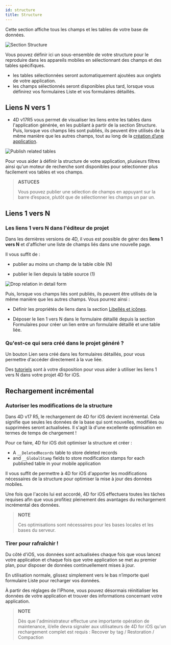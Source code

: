 ```yaml
---
id: structure
title: Structure
---
```


Cette section affiche tous les champs et les tables de votre base de données.

![Section Structure](assets/fr/project-editor/Structure-section-4D-for-iOS.png)

Vous pouvez définir ici un sous-ensemble de votre structure pour le reproduire dans les appareils mobiles en sélectionnant des champs et des tables spécifiques.

* les tables sélectionnées seront automatiquement ajoutées aux onglets de votre application.
* les champs sélectionnés seront disponibles plus tard, lorsque vous définirez vos formulaires Liste et vos formulaires détaillés.

## Liens N vers 1

* 4D v17R5 vous permet de visualiser les liens entre les tables dans l'application générée, en les publiant à partir de la section Structure. Puis, lorsque vos champs liés sont publiés, ils peuvent être utilisés de la même manière que les autres champs, tout au long de la [création d’une application](many-to-one-relations.html).

![Publish related tables](assets/en/project-editor/Structure-section-N-to-1-relations-4D-for-iOS.png)

Pour vous aider à définir la structure de votre application, plusieurs filtres ainsi qu'un moteur de recherche sont disponibles pour sélectionner plus facilement vos tables et vos champs.

> **ASTUCES**
> 
> Vous pouvez publier une sélection de champs en appuyant sur la barre d’espace, plutôt que de sélectionner les champs un par un.


## Liens 1 vers N

### Les liens 1 vers N dans l'éditeur de projet

Dans les dernières versions de 4D, il vous est possible de gérer des **liens 1 vers N** et d'afficher une liste de champs liés dans une nouvelle page.

Il vous suffit de :

* publier au moins un champ de la table cible (N)

* publier le lien depuis la table source (1)

![Drop relation in detail form](assets/en/project-editor/Structure-1-to-N-relations-4D-for-iOS.png)

Puis, lorsque vos champs liés sont publiés, ils peuvent être utilisés de la même manière que les autres champs. Vous pourrez ainsi :

* Définir les propriétés de liens dans la section [Libellés et icônes](labels-and-icons.html#relations-properties).

* Déposer le lien 1 vers N dans le formulaire détaillé depuis la section Formulaires pour créer un lien entre un formulaire détaillé et une table liée.

### Qu'est-ce qui sera créé dans le projet généré ?

Un bouton Lien sera créé dans les formulaires détaillés, pour vous permettre d'accéder directement à la vue liée.

Des [tutoriels](one-to-many-relations.html) sont à votre disposition pour vous aider à utiliser les liens 1 vers N dans votre projet 4D for iOS.



## Rechargement incrémental

### Autoriser les modifications de la structure

Dans 4D v17 R5, le rechargement de 4D for iOS devient incrémental. Cela signifie que seules les données de la base qui sont nouvelles, modifiées ou supprimées seront actualisées. Il s'agit là d'une excellente optimisation en termes de temps de chargement !

Pour ce faire, 4D for iOS doit optimiser la structure et créer :

* A `__DeletedRecords` table to store deleted records
* and `__GlobalStamp` fields to store modification stamps for each published table in your mobile application

Il vous suffit de permettre à 4D for iOS d'apporter les modifications nécessaires de la structure pour optimiser la mise à jour des données mobiles.

Une fois que l'accès lui est accordé, 4D for iOS effectuera toutes les tâches requises afin que vous profitiez pleinement des avantages du rechargement incrémental des données.

> **NOTE**
> 
> Ces optimisations sont nécessaires pour les bases locales et les bases du serveur.


### Tirer pour rafraîchir !

Du côté d'iOS, vos données sont actualisées chaque fois que vous lancez votre application et chaque fois que votre application se met au premier plan, pour disposer de données continuellement mises à jour.

En utilisation normale, glissez simplement vers le bas n’importe quel formulaire Liste pour recharger vos données.

À partir des réglages de l’iPhone, vous pouvez désormais réinitialiser les données de votre application et trouver des informations concernant votre application.

> **NOTE**
> 
> Dès que l'administrateur effectue une importante opération de maintenance, il/elle devra signaler aux utilisateurs de 4D for iOS qu'un rechargement complet est requis : Recover by tag / Restoration / Compaction
